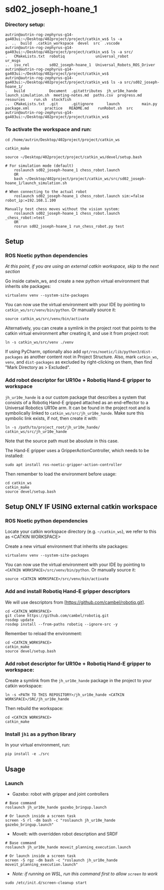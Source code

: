 # sd02_joseph-hoane_1

### Directory setup:
	autrin@autrin-rog-zephyrus-g14-ga403ui:~/Desktop/402project/project/catkin_ws$ ls -a
	.  ..  build  .catkin_workspace  devel  src  .vscode
	autrin@autrin-rog-zephyrus-g14-ga403ui:~/Desktop/402project/project/catkin_ws$ ls -a src/
	.   CMakeLists.txt  robotiq              universal_robot              ur_msgs
	..  isu_rel         sd02_joseph-hoane_1  Universal_Robots_ROS_Driver
	autrin@autrin-rog-zephyrus-g14-ga403ui:~/Desktop/402project/project/catkin_ws$ 
	autrin@autrin-rog-zephyrus-g14-ga403ui:~/Desktop/402project/project/catkin_ws$ ls -a src/sd02_joseph-hoane_1/
	.   build           Document  .gitattributes  jh_ur10e_hande  launch_simulation.sh  meeting-notes.md  paths.csv  progress.md  resources    run.sh  stockfish
	..  CMakeLists.txt  .git      .gitignore      launch          main.py               package.xml       practice   README.md    runRobot.sh  src
	autrin@autrin-rog-zephyrus-g14-ga403ui:~/Desktop/402project/project/catkin_ws$ 

### To activate the workspace and run:
	
	cd /home/autrin/Desktop/402project/project/catkin_ws
	
	catkin_make
	
	source ~/Desktop/402project/project/catkin_ws/devel/setup.bash
	
	# For simulation mode (default)
		roslaunch sd02_joseph-hoane_1 chess_robot.launch
		OR
		bash ~/Desktop/402project/project/catkin_ws/src/sd02_joseph-hoane_1/launch_simulation.sh
	
	# When connecting to the actual robot
		roslaunch sd02_joseph-hoane_1 chess_robot.launch sim:=false robot_ip:=192.168.1.100
	
	Manually test chess moves without the vision system:
		roslaunch sd02_joseph-hoane_1 chess_robot.launch _chess_robot:=test
		OR
		rosrun sd02_joseph-hoane_1 run_chess_robot.py test



## Setup

### ROS Noetic python dependencies

*At this point, if you are using an external catkin workspace, skip to the next section*

Go inside catwin_ws, and create a new python virtual environment that inherits site packages:

```
virtualenv venv --system-site-packages
```

You can now use the virtual environment with your IDE by pointing to `catkin_ws/src/venv/bin/python`. Or manually source
it:

```
source catkin_ws/src/venv/bin/activate
```

Alternatively, you can create a symlink in the project root that points to the catkin virtual environment after creating
it, and use it from project root:

```
ln -s catkin_ws/src/venv ./venv
```

If using PyCharm, optionally also add `opt/ros/noetic/lib/python3/dist-packages` as another content root in Project
Structure.
Also, mark `catkin_ws`, `venv`, and `dist-packages` as excluded by right-clicking on them, then find "Mark Directory
as > Excluded".

### Add robot descriptor for UR10e + Robotiq Hand-E gripper to workspace

`jh_ur10e_hande` is a our custom package that describes a system that consists of a Robotiq Hand-E gripped attached as
an end-effector to a Universal Robotics UR10e arm.
It can be found in the project root and is symbolically linked to `catkin_ws/src/jh_ur10e_hande`. Make sure this
symbolic link exists, if not, then create it with:

```
ln -s /path/to/project_root/jh_ur10e_hande/ catkin_ws/src/jh_ur10e_hande
```

Note that the source path must be absolute in this case.

The Hand-E gripper uses a GripperActionController, which needs to be installed:

```
sudo apt install ros-noetic-gripper-action-controller
```

Then remember to load the environment before usage:

```
cd catkin_ws
catkin_make
source devel/setup.bash
```

## Setup ONLY IF USING external catkin workspace

### ROS Noetic python dependencies

Locate your catkin workspace directory (e.g. `~/catkin_ws`), we refer to this as \<CATKIN WORKSPACE\>

Create a new virtual environment that inherits site packages:

```
virtualenv venv --system-site-packages
```

You can now use the virtual environment with your IDE by pointing to `<CATKIN WORKSPACE>/src/venv/bin/python`. Or
manually source it:

```
source <CATKIN WORKSPACE>/src/venv/bin/activate
```

### Add and install Robotiq Hand-E gripper descriptors

We will use descriptors from [https://github.com/cambel/robotiq.git].

```
cd <CATKIN_WORKSPACE>
git clone https://github.com/cambel/robotiq.git
rosdep update
rosdep install --from-paths robotiq --ignore-src -y
```

Remember to reload the environment:

```
cd <CATKIN_WORKSPACE>
catkin_make
source devel/setup.bash
```

### Add robot descriptor for UR10e + Robotiq Hand-E gripper to workspace:

Create a symlink from the `jh_ur10e_hande` package in the project to your catkin workspace:

```
ln -s <PATH TO THIS REPOSITORY>/jh_ur10e_hande <CATKIN WORKSPACE>/SRC/jh_ur10e_hande
```

Then rebuild the workspace:

```
cd <CATKIN WORKSPACE>
catkin_make
```

### Install `jh1` as a python library

In your virtual environment, run:

```
pip install -e ./src

```

## Usage

### Launch

- Gazebo: robot with gripper and joint controllers

```
# Base command
roslaunch jh_ur10e_hande gazebo_bringup.launch

# Or launch inside a screen task
screen -S rl -dm bash -c "roslaunch jh_ur10e_hande gazebo_bringup.launch"
```

- MoveIt: with overridden robot description and SRDF

```
# Base command
roslaunch jh_ur10e_hande moveit_planning_execution.launch

# Or launch inside a screen task
screen -S rgz -dm bash -c "roslaunch jh_ur10e_hande moveit_planning_execution.launch"
```

- *Note: if running on WSL, run this command first to allow `screen` to work*

```
sudo /etc/init.d/screen-cleanup start
```

